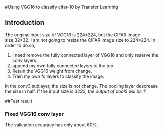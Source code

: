 #Using VGG16 to classify cifar-10 by Transfer Learning

## Introduction
The original input size of VGG16 is 224\*224, but the CIFAR image size:32\*32. I am not going to resize the CIFAR image size to 224\*224. In order to do so, 
1) I need remove the fully connected layer of VGG16 and only reserve the conv layers.
2) append my own fully connected layers to the top.
3) Retain the VGG16 weight from change.
4) Train my own fc layers to classify the image.


In the conv3 sublayer, the size is not change. The pooling layer descrease the size in half. If the input size is 32*32, the output of pool5 will be 1*1

##Test result
### Fixed VGG16 conv layer
The valication accuracy has only about 60%.
